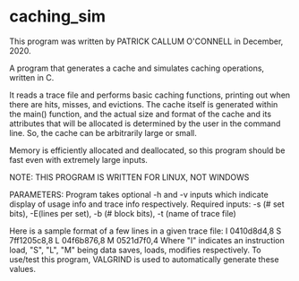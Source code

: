 # caching_sim

This program was written by PATRICK CALLUM O'CONNELL in December, 2020.

A program that generates a cache and simulates caching operations, written in C.

It reads a trace file and performs basic caching functions, printing out when
there are hits, misses, and evictions. The cache itself is generated within the main() function,
and the actual size and format of the cache and its attributes that will be allocated is determined by the user
in the command line. So, the cache can be arbitrarily large or small.

Memory is efficiently allocated and deallocated, so this program should be fast even with extremely large inputs.

NOTE: THIS PROGRAM IS WRITTEN FOR LINUX, NOT WINDOWS

PARAMETERS:
Program takes optional -h and -v inputs which indicate display of usage info and trace info respectively.
Required inputs: -s (# set bits), -E(lines per set), -b (# block bits), -t (name of trace file)

Here is a sample format of a few lines in a given trace file:
I 0410d8d4,8
 S 7ff1205c8,8
 L 04f6b876,8
 M 0521d7f0,4
Where "I" indicates an instruction load, "S", "L", "M" being data saves, loads, modifies respectively.
To use/test this program, VALGRIND is used to automatically generate these values.

